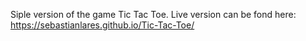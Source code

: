 Siple version of the game Tic Tac Toe.
Live version can be fond here: https://sebastianlares.github.io/Tic-Tac-Toe/